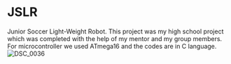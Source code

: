 # JSLR
Junior Soccer Light-Weight Robot. 
This project was my high school project which was completed with the help of my mentor and my group members.
For microcontroller we used ATmega16 and the codes are in C language. 
![DSC_0036](https://user-images.githubusercontent.com/47887796/182656627-c124ec0f-0610-4d6b-bcde-7075df779a8c.JPG)

